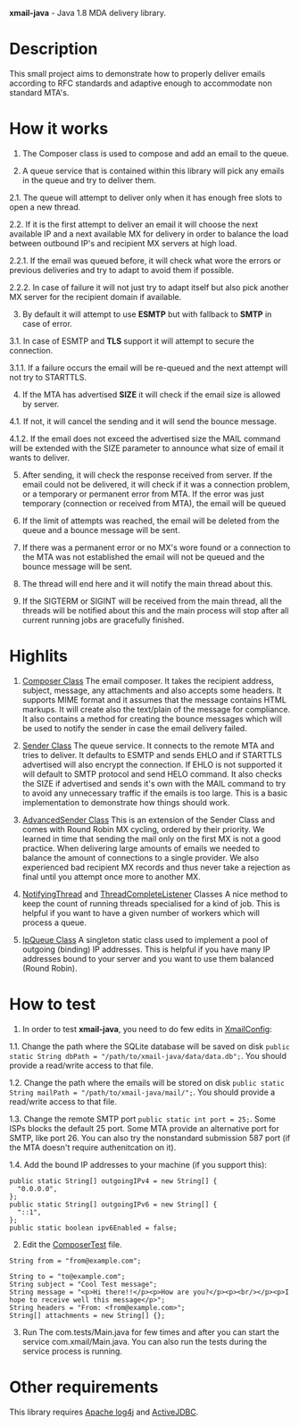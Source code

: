 **xmail-java** - Java 1.8 MDA delivery library.

# Description
This small project aims to demonstrate how to properly deliver emails according to RFC standards and adaptive enough to accommodate non standard MTA's.

# How it works
1. The Composer class is used to compose and add an email to the queue.

2. A queue service that is contained within this library will pick any emails in the queue and try to deliver them.

2.1. The queue will attempt to deliver only when it has enough free slots to open a new thread.

2.2. If it is the first attempt to deliver an email it will choose the next available IP and a next available MX for delivery in order to balance the load between outbound IP's and recipient MX servers at high load.

2.2.1. If the email was queued before, it will check what wore the errors or previous deliveries and try to adapt to avoid them if possible.

2.2.2. In case of failure it will not just try to adapt itself but also pick another MX server for the recipient domain if available.

3. By default it will attempt to use **ESMTP** but with fallback to **SMTP** in case of error.

3.1. In case of ESMTP and **TLS** support it will attempt to secure the connection.

3.1.1. If a failure occurs the email will be re-queued and the next attempt will not try to STARTTLS.

4. If the MTA has advertised **SIZE** it will check if the email size is allowed by server.

4.1. If not, it will cancel the sending and it will send the bounce message.

4.1.2. If the email does not exceed the advertised size the MAIL command will be extended with the SIZE parameter to announce what size of email it wants to deliver.

5. After sending, it will check the response received from server. If the email could not be delivered, it will check if it was a connection problem, or a temporary or permanent error from MTA. If the error was just temporary (connection or received from MTA), the email will be queued

6. If the limit of attempts was reached, the email will be deleted from the queue and a bounce message will be sent.

7. If there was a permanent error or no MX's wore found or a connection to the MTA was not established the email will not be queued and the bounce message will be sent.

8. The thread will end here and it will notify the main thread about this.

9. If the SIGTERM or SIGINT will be received from the main thread, all the threads will be notified about this and the main process will stop after all current running jobs are gracefully finished.

# Highlits

1. [Composer Class](https://github.com/tntu/xmail-java/blob/master/src/com/xmail/SMTP/Composer.java)
The email composer. It takes the recipient address, subject, message, any attachments and also accepts some headers.
It supports MIME format and it assumes that the message contains HTML markups. It will create also the text/plain of the message for compliance.
It also contains a method for creating the bounce messages which will be used to notify the sender in case the email delivery failed.

2. [Sender Class](https://github.com/tntu/xmail-java/blob/master/src/com/xmail/SMTP/Sender.java)
The queue service.
It connects to the remote MTA and tries to deliver.
It defaults to ESMTP and sends EHLO and if STARTTLS advertised will also encrypt the connection.
If EHLO is not supported it will default to SMTP protocol and send HELO command.
It also checks the SIZE if advertised and sends it's own with the MAIL command to try to avoid any unnecessary traffic if the emails is too large.
This is a basic implementation to demonstrate how things should work.

3. [AdvancedSender Class](https://github.com/tntu/xmail-java/blob/master/src/com/xmail/SMTP/AdvancedSender.java)
This is  an extension of the Sender Class and comes with Round Robin MX cycling, ordered by their priority.
We learned in time that sending the mail only on the first MX is not a good practice.
When delivering large amounts of emails we needed to balance the amount of connections to a single provider.
We also experienced bad recipient MX records and thus never take a rejection as final until you attempt once more to another MX.

4. [NotifyingThread](https://github.com/tntu/xmail-java/blob/master/src/com/xmail/Threads/NotifyingThread.java) and [ThreadCompleteListener](https://github.com/tntu/xmail-java/blob/master/src/com/xmail/Threads/ThreadCompleteListener.java) Classes
A nice method to keep the count of running threads specialised for a kind of job.
This is helpful if you want to have a given number of workers which will process a queue.

5. [IpQueue Class](https://github.com/tntu/xmail-java/blob/master/src/com/xmail/XmailService/IpQueue.java)
A singleton static class used to implement a pool of outgoing (binding) IP addresses.
This is helpful if you have many IP addresses bound to your server and you want to use them balanced (Round Robin).

# How to test
1. In order to test **xmail-java**, you need to do few edits in [XmailConfig]():

1.1. Change the path where the SQLite database will be saved on disk ```public static String dbPath = "/path/to/xmail-java/data/data.db";```. You should provide a read/write access to that file.

1.2. Change the path where the emails will be stored on disk ```public static String mailPath = "/path/to/xmail-java/mail/";```. You should provide a read/write access to that file.

1.3. Change the remote SMTP port ```public static int port = 25;```. Some ISPs blocks the default 25 port. Some MTA provide an alternative port for SMTP, like port 26. You can also try the nonstandard submission 587 port (if the MTA doesn't require authenitcation on it).

1.4. Add the bound IP addresses to your machine (if you support this):
```
public static String[] outgoingIPv4 = new String[] {
  "0.0.0.0",
};
public static String[] outgoingIPv6 = new String[] {
  "::1",
};
public static boolean ipv6Enabled = false;
```

2. Edit the [ComposerTest](https://github.com/tntu/xmail-java/blob/master/tests/com/tests/ComposerTest.java) file.
```
String from = "from@example.com";

String to = "to@example.com";
String subject = "Cool Test message";
String message = "<p>Hi there!!</p><p>How are you?</p><p><br/></p><p>I hope to receive well this message</p>";
String headers = "From: <from@example.com>";
String[] attachments = new String[] {};
```

3. Run The com.tests/Main.java for few times and after you can start the service com.xmail/Main.java. You can also run the tests during the service process is running.

# Other requirements
This library requires [Apache log4j](http://logging.apache.org/log4j/1.2/) and [ActiveJDBC](http://javalite.io/activejdbc).